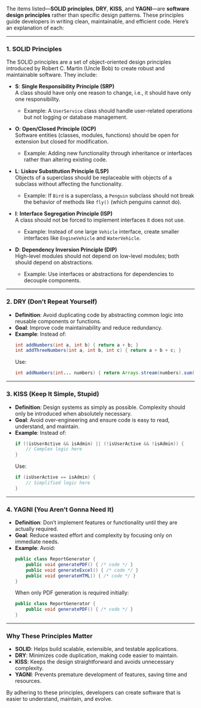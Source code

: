 The items listed—**SOLID principles**, **DRY**, **KISS**, and **YAGNI**—are **software design principles** rather than specific design patterns. These principles guide developers in writing clean, maintainable, and efficient code. Here’s an explanation of each:

---

### 1. **SOLID Principles**
The SOLID principles are a set of object-oriented design principles introduced by Robert C. Martin (Uncle Bob) to create robust and maintainable software. They include:

- **S**: **Single Responsibility Principle (SRP)**  
  A class should have only one reason to change, i.e., it should have only one responsibility.
  - Example: A `UserService` class should handle user-related operations but not logging or database management.

- **O**: **Open/Closed Principle (OCP)**  
  Software entities (classes, modules, functions) should be open for extension but closed for modification.
  - Example: Adding new functionality through inheritance or interfaces rather than altering existing code.

- **L**: **Liskov Substitution Principle (LSP)**  
  Objects of a superclass should be replaceable with objects of a subclass without affecting the functionality.
  - Example: If `Bird` is a superclass, a `Penguin` subclass should not break the behavior of methods like `fly()` (which penguins cannot do).

- **I**: **Interface Segregation Principle (ISP)**  
  A class should not be forced to implement interfaces it does not use.
  - Example: Instead of one large `Vehicle` interface, create smaller interfaces like `EngineVehicle` and `WaterVehicle`.

- **D**: **Dependency Inversion Principle (DIP)**  
  High-level modules should not depend on low-level modules; both should depend on abstractions.
  - Example: Use interfaces or abstractions for dependencies to decouple components.

---

### 2. **DRY (Don’t Repeat Yourself)**
- **Definition**: Avoid duplicating code by abstracting common logic into reusable components or functions.
- **Goal**: Improve code maintainability and reduce redundancy.
- **Example**:
  Instead of:
  ```java
  int addNumbers(int a, int b) { return a + b; }
  int addThreeNumbers(int a, int b, int c) { return a + b + c; }
  ```
  Use:
  ```java
  int addNumbers(int... numbers) { return Arrays.stream(numbers).sum(); }
  ```

---

### 3. **KISS (Keep It Simple, Stupid)**
- **Definition**: Design systems as simply as possible. Complexity should only be introduced when absolutely necessary.
- **Goal**: Avoid over-engineering and ensure code is easy to read, understand, and maintain.
- **Example**:
  Instead of:
  ```java
  if ((isUserActive && isAdmin) || (!isUserActive && !isAdmin)) {
      // Complex logic here
  }
  ```
  Use:
  ```java
  if (isUserActive == isAdmin) {
      // Simplified logic here
  }
  ```

---

### 4. **YAGNI (You Aren’t Gonna Need It)**
- **Definition**: Don’t implement features or functionality until they are actually required.
- **Goal**: Reduce wasted effort and complexity by focusing only on immediate needs.
- **Example**:
  Avoid:
  ```java
  public class ReportGenerator {
      public void generatePDF() { /* code */ }
      public void generateExcel() { /* code */ }
      public void generateHTML() { /* code */ }
  }
  ```
  When only PDF generation is required initially:
  ```java
  public class ReportGenerator {
      public void generatePDF() { /* code */ }
  }
  ```

---

### Why These Principles Matter
- **SOLID**: Helps build scalable, extensible, and testable applications.
- **DRY**: Minimizes code duplication, making code easier to maintain.
- **KISS**: Keeps the design straightforward and avoids unnecessary complexity.
- **YAGNI**: Prevents premature development of features, saving time and resources.

By adhering to these principles, developers can create software that is easier to understand, maintain, and evolve.
